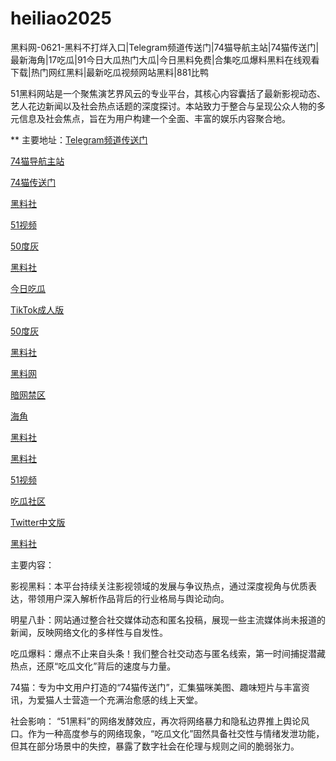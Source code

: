 # heiliao2025
黑料网-0621-黑料不打烊入口|Telegram频道传送门|74猫导航主站|74猫传送门|最新海角|17吃瓜|91今日大瓜热门大瓜|今日黑料免费|合集吃瓜爆料黑料在线观看下载|热门网红黑料|最新吃瓜视频网站黑料|881比鸭

51黑料网站是一个聚焦演艺界风云的专业平台，其核心内容囊括了最新影视动态、艺人花边新闻以及社会热点话题的深度探讨。本站致力于整合与呈现公众人物的多元信息及社会焦点，旨在为用户构建一个全面、丰富的娱乐内容聚合地。

** 主要地址：<a href="https://74mao.com/">Telegram频道传送门</a>

<a href="https://74mao.com/">74猫导航主站</a>

<a href="https://74mao.com/">74猫传送门</a>

<a href="https://pi36-2.pages.dev/">黑料社</a>

<a href="https://hj-1282.pages.dev/">51视频</a>

<a href="https://pi32-01.pages.dev/">50度灰</a>

<a href="https://hls-01.pages.dev/">黑料社</a>

<a href="https://cg06-1.pages.dev/">今日吃瓜</a>

<a href="https://cg96-01.pages.dev/">TikTok成人版</a>

<a href="https://cg47-1.pages.dev/">50度灰</a>

<a href="https://hls-33.pages.dev/">黑料社</a>

<a href="https://pi76-02.pages.dev/">黑料网</a>

<a href="https://pi87-02.pages.dev/">暗网禁区</a>

<a href="https://hj-1305.pages.dev/">海角</a>

<a href="https://hls-15.pages.dev/">黑料社</a>

<a href="https://hl4546.pages.dev/">黑料社</a>

<a href="https://hj-1321.pages.dev/">51视频</a>

<a href="https://cg863.pages.dev/">吃瓜社区</a>

<a href="https://tt-01.pages.dev/">Twitter中文版</a>

<a href="https://hls-59.pages.dev/">黑料社</a>


主要内容：

影视黑料：本平台持续关注影视领域的发展与争议热点，通过深度视角与优质表达，带领用户深入解析作品背后的行业格局与舆论动向。

明星八卦：网站通过整合社交媒体动态和匿名投稿，展现一些主流媒体尚未报道的新闻，反映网络文化的多样性与自发性。

吃瓜爆料：爆点不止来自头条！我们整合社交动态与匿名线索，第一时间捕捉潜藏热点，还原“吃瓜文化”背后的速度与力量。

74猫：专为中文用户打造的“74猫传送门”，汇集猫咪美图、趣味短片与丰富资讯，为爱猫人士营造一个充满治愈感的线上天堂。

社会影响：
“51黑料”的网络发酵效应，再次将网络暴力和隐私边界推上舆论风口。作为一种高度参与的网络现象，“吃瓜文化”固然具备社交性与情绪发泄功能，但其在部分场景中的失控，暴露了数字社会在伦理与规则之间的脆弱张力。

